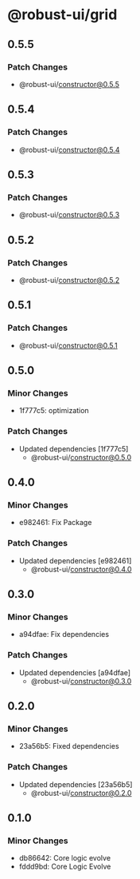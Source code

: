 # @robust-ui/grid

## 0.5.5

### Patch Changes

- @robust-ui/constructor@0.5.5

## 0.5.4

### Patch Changes

- @robust-ui/constructor@0.5.4

## 0.5.3

### Patch Changes

- @robust-ui/constructor@0.5.3

## 0.5.2

### Patch Changes

- @robust-ui/constructor@0.5.2

## 0.5.1

### Patch Changes

- @robust-ui/constructor@0.5.1

## 0.5.0

### Minor Changes

- 1f777c5: optimization

### Patch Changes

- Updated dependencies [1f777c5]
  - @robust-ui/constructor@0.5.0

## 0.4.0

### Minor Changes

- e982461: Fix Package

### Patch Changes

- Updated dependencies [e982461]
  - @robust-ui/constructor@0.4.0

## 0.3.0

### Minor Changes

- a94dfae: Fix dependencies

### Patch Changes

- Updated dependencies [a94dfae]
  - @robust-ui/constructor@0.3.0

## 0.2.0

### Minor Changes

- 23a56b5: Fixed dependencies

### Patch Changes

- Updated dependencies [23a56b5]
  - @robust-ui/constructor@0.2.0

## 0.1.0

### Minor Changes

- db86642: Core logic evolve
- fddd9bd: Core Logic Evolve
